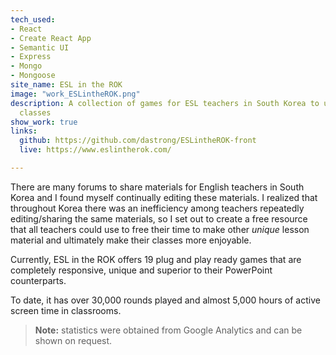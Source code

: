 ```yaml
---
tech_used:
- React
- Create React App
- Semantic UI
- Express
- Mongo
- Mongoose
site_name: ESL in the ROK
image: "work_ESLintheROK.png"
description: A collection of games for ESL teachers in South Korea to use in their
  classes
show_work: true
links:
  github: https://github.com/dastrong/ESLintheROK-front
  live: https://www.eslintherok.com/

---
```

There are many forums to share materials for English teachers in South Korea and I found myself continually editing these materials. I realized that throughout Korea there was an inefficiency among teachers repeatedly editing/sharing the same materials, so I set out to create a free resource that all teachers could use to free their time to make other _unique_ lesson material and ultimately make their classes more enjoyable.

Currently, ESL in the ROK offers 19 plug and play ready games that are completely responsive, unique and superior to their PowerPoint counterparts. 

To date, it has over 30,000 rounds played and almost 5,000 hours of active screen time in classrooms.

> **Note:** statistics were obtained from Google Analytics and can be shown on request.